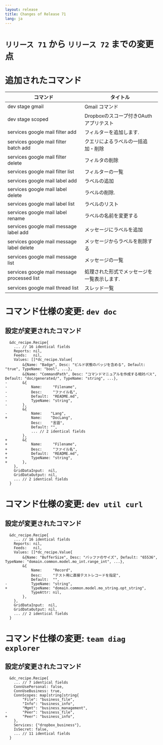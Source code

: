 ```yaml
---
layout: release
title: Changes of Release 71
lang: ja
---
```


# `リリース 71` から `リリース 72` までの変更点

# 追加されたコマンド


| コマンド                                    | タイトル                                    |
|---------------------------------------------|---------------------------------------------|
| dev stage gmail                             | Gmail コマンド                              |
| dev stage scoped                            | Dropboxのスコープ付きOAuthアプリテスト      |
| services google mail filter add             | フィルターを追加します.                     |
| services google mail filter batch add       | クエリによるラベルの一括追加・削除          |
| services google mail filter delete          | フィルタの削除                              |
| services google mail filter list            | フィルターの一覧                            |
| services google mail label add              | ラベルの追加                                |
| services google mail label delete           | ラベルの削除.                               |
| services google mail label list             | ラベルのリスト                              |
| services google mail label rename           | ラベルの名前を変更する                      |
| services google mail message label add      | メッセージにラベルを追加                    |
| services google mail message label delete   | メッセージからラベルを削除する              |
| services google mail message list           | メッセージの一覧                            |
| services google mail message processed list | 処理された形式でメッセージを一覧表示します. |
| services google mail thread list            | スレッド一覧                                |



# コマンド仕様の変更: `dev doc`



## 設定が変更されたコマンド


```
  &dc_recipe.Recipe{
  	... // 16 identical fields
  	Reports: nil,
  	Feeds:   nil,
  	Values: []*dc_recipe.Value{
  		&{Name: "Badge", Desc: "ビルド状態のバッジを含める", Default: "true", TypeName: "bool", ...},
  		&{Name: "CommandPath", Desc: "コマンドマニュアルを作成する相対パス", Default: "doc/generated/", TypeName: "string", ...},
- 		&{
- 			Name:     "Filename",
- 			Desc:     "ファイル名",
- 			Default:  "README.md",
- 			TypeName: "string",
- 		},
  		&{
- 			Name:    "Lang",
+ 			Name:    "DocLang",
  			Desc:    "言語",
  			Default: "",
  			... // 2 identical fields
  		},
+ 		&{
+ 			Name:     "Filename",
+ 			Desc:     "ファイル名",
+ 			Default:  "README.md",
+ 			TypeName: "string",
+ 		},
  	},
  	GridDataInput:  nil,
  	GridDataOutput: nil,
  	... // 2 identical fields
  }
```
# コマンド仕様の変更: `dev util curl`



## 設定が変更されたコマンド


```
  &dc_recipe.Recipe{
  	... // 16 identical fields
  	Reports: nil,
  	Feeds:   nil,
  	Values: []*dc_recipe.Value{
  		&{Name: "BufferSize", Desc: "バッファのサイズ", Default: "65536", TypeName: "domain.common.model.mo_int.range_int", ...},
  		&{
  			Name:     "Record",
  			Desc:     "テスト用に直接テストレコードを指定",
  			Default:  "",
- 			TypeName: "string",
+ 			TypeName: "domain.common.model.mo_string.opt_string",
  			TypeAttr: nil,
  		},
  	},
  	GridDataInput:  nil,
  	GridDataOutput: nil,
  	... // 2 identical fields
  }
```
# コマンド仕様の変更: `team diag explorer`



## 設定が変更されたコマンド


```
  &dc_recipe.Recipe{
  	... // 7 identical fields
  	ConnUsePersonal: false,
  	ConnUseBusiness: true,
  	ConnScopes: map[string]string{
  		"File": "business_file",
  		"Info": "business_info",
  		"Mgmt": "business_management",
- 		"Peer": "business_file",
+ 		"Peer": "business_info",
  	},
  	Services: {"dropbox_business"},
  	IsSecret: false,
  	... // 11 identical fields
  }
```
